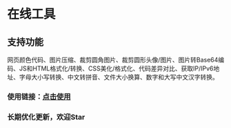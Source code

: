 # 在线工具  
## 支持功能  
网页颜色代码、图片压缩、裁剪圆角图片、裁剪圆形头像/图片、图片转Base64编码、JS和HTML格式化/转换、CSS美化/格式化、代码差异对比、获取IP/IPv6地址、字母大小写转换、中文转拼音、文件大小换算、数字和大写中文汉字转换。  

### 使用链接：[点击使用](https://resoumen.com/t/ "点击链接")  

### 长期优化更新，欢迎Star  
